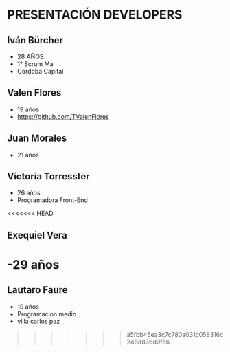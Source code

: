 # PRESENTACIÓN DEVELOPERS

## Iván Bürcher 
- 28 AÑOS. 
- 1° Scrum Ma
- Cordoba Capital

## Valen Flores
- 19 años
- https://github.com/TValenFlores

## Juan Morales
- 21 años

## Victoria Torresster
- 26 años
- Programadora Front-End

<<<<<<< HEAD
## Exequiel Vera
-29 años
=======
## Lautaro Faure
- 19 años
- Programacion  medio 
- villa carlos paz 
>>>>>>> a5fbb45ea3c7c780a031c058316c248d836d9f56
